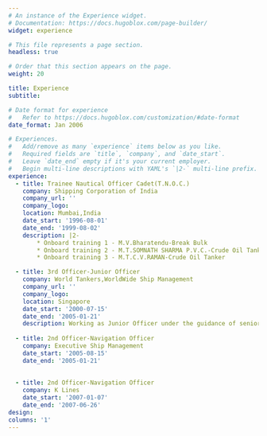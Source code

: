 ```yaml
---
# An instance of the Experience widget.
# Documentation: https://docs.hugoblox.com/page-builder/
widget: experience

# This file represents a page section.
headless: true

# Order that this section appears on the page.
weight: 20

title: Experience
subtitle:

# Date format for experience
#   Refer to https://docs.hugoblox.com/customization/#date-format
date_format: Jan 2006

# Experiences.
#   Add/remove as many `experience` items below as you like.
#   Required fields are `title`, `company`, and `date_start`.
#   Leave `date_end` empty if it's your current employer.
#   Begin multi-line descriptions with YAML's `|2-` multi-line prefix.
experience:
  - title: Trainee Nautical Officer Cadet(T.N.O.C.)
    company: Shipping Corporation of India
    company_url: ''
    company_logo: 
    location: Mumbai,India
    date_start: '1996-08-01'
    date_end: '1999-08-02'
    description: |2-
        * Onboard training 1 - M.V.Bharatendu-Break Bulk
        * Onboard training 2 - M.T.SOMNATH SHARMA P.V.C.-Crude Oil Tanker
        * Onboard training 3 - M.T.C.V.RAMAN-Crude Oil Tanker

  - title: 3rd Officer-Junior Officer
    company: World Tankers,WorldWide Ship Management
    company_url: ''
    company_logo: 
    location: Singapore
    date_start: '2000-07-15'
    date_end: '2005-01-21'
    description: Working as Junior Officer under the guidance of senior officer, responsible for LSA and FFA equipments under Chief Officer's Guidance.
    
  - title: 2nd Officer-Navigation Officer
    company: Executive Ship Management
    date_start: '2005-08-15'
    date_end: '2005-01-21'
    
    
  - title: 2nd Officer-Navigation Officer
    company: K Lines
    date_start: '2007-01-07'
    date_end: '2007-06-26'
design:
columns: '1'
---
```

